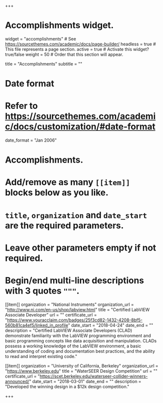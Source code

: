 +++
# Accomplishments widget.
widget = "accomplishments"  # See https://sourcethemes.com/academic/docs/page-builder/
headless = true  # This file represents a page section.
active = true  # Activate this widget? true/false
weight = 50  # Order that this section will appear.

title = "Accomplish&shy;ments"
subtitle = ""

# Date format
#   Refer to https://sourcethemes.com/academic/docs/customization/#date-format
date_format = "Jan 2006"

# Accomplishments.
#   Add/remove as many `[[item]]` blocks below as you like.
#   `title`, `organization` and `date_start` are the required parameters.
#   Leave other parameters empty if not required.
#   Begin/end multi-line descriptions with 3 quotes `"""`.

[[item]]
  organization = "National Instruments"
  organization_url = "http://www.ni.com/en-us/shop/labview.html"
  title = "Certified LabVIEW Associate Developer"
  url = ""
  certificate_url = "https://www.youracclaim.com/badges/25f3cd82-1432-4208-8bf5-560b81ca4ef5/linked_in_profile"
  date_start = "2018-04-24"
  date_end = ""
  description = "Certified LabVIEW Associate Developers (CLAD) demonstrate familiarity with the LabVIEW programming environment and basic programming concepts like data acquisition and manipulation. CLADs possess a working knowledge of the LabVIEW environment, a basic understanding of coding and documentation best practices, and the ability to read and interpret existing code."

[[item]]
  organization = "University of California, Berkeley"
  organization_url = "https://www.berkeley.edu"
  title = "WaterSEER Design Competition"
  url = ""
  certificate_url = "https://scet.berkeley.edu/waterseer-collider-winners-announced/"
  date_start = "2018-03-01"
  date_end = ""
  description = "Developed the winning design in a $12k design competition."
  
+++
